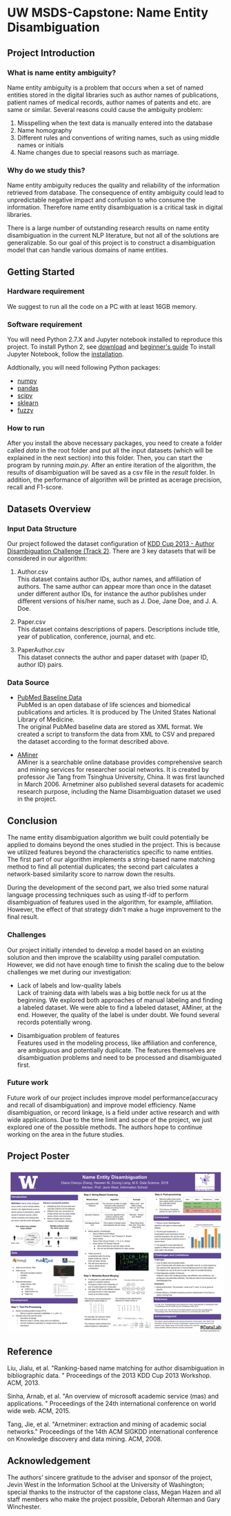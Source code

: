# UW MSDS-Capstone: Name Entity Disambiguation
  
## Project Introduction
### What is name entity ambiguity?
  
Name entity ambiguity is a problem that occurs when a set of named entities stored in
the digital libraries such as author names of publications, patient names of medical records,
author names of patents and etc. are same or similar. Several reasons could cause the ambiguity problem: 
1. Misspelling when the text data is manually entered into the database
2. Name homography
3. Different rules and conventions of writing names, such as using middle names or initials
4. Name changes due to special reasons such as marriage. 

### Why do we study this?

Name entity ambiguity reduces the quality and reliability of the information retrieved from database. The consequence of
entity ambiguity could lead to unpredictable negative impact and confusion to who consume the information. Therefore name 
entity disambiguation is a critical task in digital libraries.

There is a large number of outstanding research results on name entity disambiguation in the current NLP literature, 
but not all of the solutions are generalizable. So our goal of this project is to construct a disambiguation model that 
can handle various domains of name entities.


## Getting Started
### Hardware requirement  
We suggest to run all the code on a PC with at least 16GB memory. 

### Software requirement
You will need Python 2.7.X and Jupyter notebook installed to reproduce this project. 
To install Python 2, see [download](https://www.python.org/downloads/) and [beginner's guide](https://www.python.org/about/gettingstarted/)
To install Jupyter Notebook, follow the [installation](http://jupyter.readthedocs.io/en/latest/install.html).

Addtionally, you will need following Python packages:
* [numpy](http://www.numpy.org/)
* [pandas](https://pandas.pydata.org/)
* [scipy](https://www.scipy.org/install.html)
* [sklearn](http://scikit-learn.org/stable/install.html)
* [fuzzy](https://pypi.python.org/pypi/Fuzzy)

### How to run
After you install the above necessary packages, you need to create a folder called *data* in the root folder and put all the input 
datasets (which will be explained in the next section) into this folder. Then, you can start the program by running 
*main.py*. After an entire iteration of the algorithm, the results of disambiguation will be saved as a csv file in the *result* folder. In addition, the performance of algorithm will be printed as acerage precision, recall and F1-score.

## Datasets Overview
### Input Data Structure
Our project followed the dataset configuration of [KDD Cup 2013 - Author Disambiguation Challenge (Track 2)](https://www.kaggle.com/c/kdd-cup-2013-author-disambiguation).
There are 3 key datasets that will be considered in our algorithm:

1. Author.csv  
This dataset contains author IDs, author names, and affiliation of authors. The same author can appear more 
than once in the dataset under different author IDs, for instance the author publishes under different versions of his/her name, such as 
J. Doe, Jane Doe, and J. A. Doe.

2. Paper.csv  
This dataset contains descriptions of papers. Descriptions include title, year of publication, conference, journal, and etc.

3. PaperAuthor.csv  
This dataset connects the author and paper dataset with (paper ID, author ID) pairs.

### Data Source
* [PubMed Baseline Data](ftp://ftp.ncbi.nlm.nih.gov/pubmed/)<br />
PubMed is an open database of life sciences and biomedical publications and articles. It is produced by The United States National Library of Medicine.<br />
The original PubMed baseline data are stored as XML format. We created a script to transform the data from XML to 
CSV and prepared the dataset according to the format described above.
  
* [AMiner](https://aminer.org/disambiguation)<br />
AMiner is a searchable online database provides comprehensive search and mining services for researcher social networks. It is created by professor Jie Tang from Tsinghua University, China. It was first launched in March 2006. Arnetminer also published several datasets for academic research purpose, including the Name Disambiguation dataset we used in the project.

## Conclusion
The name entity disambiguation algorithm we built could potentially be applied to domains beyond the ones studied in the project. This is because we utilized features beyond the characteristics specific to name entities. The first part of our algorithm implements a string-based name matching method to find all potential duplicates; the second part calculates a network-based similarity 
score to narrow down the results. 

During the development of the second part, we also tried some natural language processing techniques such as using
tf-idf to perform disambiguation of features used in the algorithm, for example, affiliation. However, the effect of that strategy didn't
make a huge improvement to the final result.

### Challenges
Our project initially intended to develop a model based on an existing solution and then improve the scalability using parallel computation. However, we did not have enough time to finish the scaling due to the below challenges we met during our investigation:

* Lack of labels and low-quality labels <br/>
Lack of training data with labels was a big bottle neck for us at the beginning. We explored both approaches of manual 
labeling and finding a labeled dataset. We were able to find a labeled dataset, AMiner, at the end. However, the quality of the label is under doubt. We found several records potentially wrong. 


* Disambiguation problem of features <br/>
Features used in the modeling process, like affiliation and conference, are ambiguous and potentially duplicate. 
The features themselves are disambiguation problems and need to be processed and disambiguated first. 

### Future work
Future work of our project includes improve model performance(accuracy and recall of disambiguation) and improve model efficiency. Name disambiguation, or record linkage, is a field under active research and with wide applications. Due to the time limit and scope of the project, we just explored one of the possible methods. The authors hope to continue working on the area in the future studies.


## Project Poster
![Project Poster](https://github.com/HWNi/MSDS-Capstone/blob/master/result/poster.png)

## Reference
Liu, Jialu, et al. "Ranking-based name matching for author disambiguation in bibliographic data.
" Proceedings of the 2013 KDD Cup 2013 Workshop. ACM, 2013.

Sinha, Arnab, et al. "An overview of microsoft academic service (mas) and applications.
" Proceedings of the 24th international conference on world wide web. ACM, 2015.

Tang, Jie, et al. "Arnetminer: extraction and mining of academic social networks." Proceedings of the 14th ACM SIGKDD international conference on Knowledge discovery and data mining. ACM, 2008.

## Acknowledgement
The authors’ sincere gratitude to the adviser and sponsor of the project, Jevin West in the Information School at the University of Washington; special thanks to the instructor of the capstone class, Megan Hazen and all staff members who make the project possible, Deborah Alterman and Gary Winchester.







